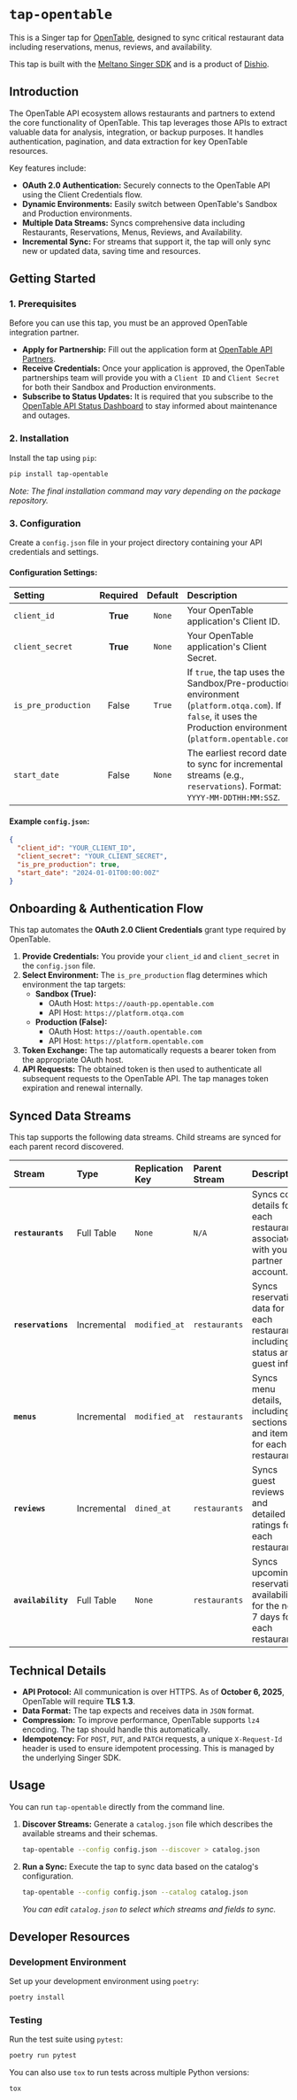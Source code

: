 # `tap-opentable`

This is a Singer tap for [OpenTable](https://www.opentable.com/restaurant-solutions), designed to sync critical restaurant data including reservations, menus, reviews, and availability.

This tap is built with the [Meltano Singer SDK](https://sdk.meltano.com) and is a product of [Dishio](https://dish.io).

## Introduction

The OpenTable API ecosystem allows restaurants and partners to extend the core functionality of OpenTable. This tap leverages those APIs to extract valuable data for analysis, integration, or backup purposes. It handles authentication, pagination, and data extraction for key OpenTable resources.

Key features include:

  * **OAuth 2.0 Authentication:** Securely connects to the OpenTable API using the Client Credentials flow.
  * **Dynamic Environments:** Easily switch between OpenTable's Sandbox and Production environments.
  * **Multiple Data Streams:** Syncs comprehensive data including Restaurants, Reservations, Menus, Reviews, and Availability.
  * **Incremental Sync:** For streams that support it, the tap will only sync new or updated data, saving time and resources.

## Getting Started

### 1\. Prerequisites

Before you can use this tap, you must be an approved OpenTable integration partner.

  * **Apply for Partnership:** Fill out the application form at [OpenTable API Partners](https://www.opentable.com/restaurant-solutions/api-partners/become-a-partner/).
  * **Receive Credentials:** Once your application is approved, the OpenTable partnerships team will provide you with a `Client ID` and `Client Secret` for both their Sandbox and Production environments.
  * **Subscribe to Status Updates:** It is required that you subscribe to the [OpenTable API Status Dashboard](https://www.google.com/search?q=https://status-api.opentable.com/subscribe) to stay informed about maintenance and outages.

### 2\. Installation

Install the tap using `pip`:

```bash
pip install tap-opentable
```

*Note: The final installation command may vary depending on the package repository.*

### 3\. Configuration

Create a `config.json` file in your project directory containing your API credentials and settings.

#### Configuration Settings:

| Setting                 | Required | Default | Description                                                                                                                                              |
|:------------------------|:--------:|:-------:|:---------------------------------------------------------------------------------------------------------------------------------------------------------|
| `client_id`             | **True** | `None`  | Your OpenTable application's Client ID.                                                                                                                  |
| `client_secret`         | **True** | `None`  | Your OpenTable application's Client Secret.                                                                                                              |
| `is_pre_production`     | False    | `True`  | If `true`, the tap uses the Sandbox/Pre-production environment (`platform.otqa.com`). If `false`, it uses the Production environment (`platform.opentable.com`). |
| `start_date`            | False    | `None`  | The earliest record date to sync for incremental streams (e.g., `reservations`). Format: `YYYY-MM-DDTHH:MM:SSZ`.                                          |

#### Example `config.json`:

```json
{
  "client_id": "YOUR_CLIENT_ID",
  "client_secret": "YOUR_CLIENT_SECRET",
  "is_pre_production": true,
  "start_date": "2024-01-01T00:00:00Z"
}
```

## Onboarding & Authentication Flow

This tap automates the **OAuth 2.0 Client Credentials** grant type required by OpenTable.

1.  **Provide Credentials:** You provide your `client_id` and `client_secret` in the `config.json` file.
2.  **Select Environment:** The `is_pre_production` flag determines which environment the tap targets:
      * **Sandbox (True):**
          * OAuth Host: `https://oauth-pp.opentable.com`
          * API Host: `https://platform.otqa.com`
      * **Production (False):**
          * OAuth Host: `https://oauth.opentable.com`
          * API Host: `https://platform.opentable.com`
3.  **Token Exchange:** The tap automatically requests a bearer token from the appropriate OAuth host.
4.  **API Requests:** The obtained token is then used to authenticate all subsequent requests to the OpenTable API. The tap manages token expiration and renewal internally.


## Synced Data Streams

This tap supports the following data streams. Child streams are synced for each parent record discovered.

| Stream           | Type          | Replication Key | Parent Stream | Description                                                                   |
|:-----------------|:--------------|:----------------|:--------------|:------------------------------------------------------------------------------|
| **`restaurants`**| Full Table    | `None`          | `N/A`         | Syncs core details for each restaurant associated with your partner account.    |
| **`reservations`** | Incremental   | `modified_at`   | `restaurants` | Syncs reservation data for each restaurant, including status and guest info.  |
| **`menus`** | Incremental   | `modified_at`   | `restaurants` | Syncs menu details, including sections and items, for each restaurant.        |
| **`reviews`** | Incremental   | `dined_at`      | `restaurants` | Syncs guest reviews and detailed ratings for each restaurant.                 |
| **`availability`** | Full Table    | `None`          | `restaurants` | Syncs upcoming reservation availability for the next 7 days for each restaurant. |

## Technical Details

  * **API Protocol:** All communication is over HTTPS. As of **October 6, 2025**, OpenTable will require **TLS 1.3**.
  * **Data Format:** The tap expects and receives data in `JSON` format.
  * **Compression:** To improve performance, OpenTable supports `lz4` encoding. The tap should handle this automatically.
  * **Idempotency:** For `POST`, `PUT`, and `PATCH` requests, a unique `X-Request-Id` header is used to ensure idempotent processing. This is managed by the underlying Singer SDK.

## Usage

You can run `tap-opentable` directly from the command line.

1.  **Discover Streams:**
    Generate a `catalog.json` file which describes the available streams and their schemas.

    ```bash
    tap-opentable --config config.json --discover > catalog.json
    ```

2.  **Run a Sync:**
    Execute the tap to sync data based on the catalog's configuration.

    ```bash
    tap-opentable --config config.json --catalog catalog.json
    ```

    *You can edit `catalog.json` to select which streams and fields to sync.*

## Developer Resources

### Development Environment

Set up your development environment using `poetry`:

```bash
poetry install
```

### Testing

Run the test suite using `pytest`:

```bash
poetry run pytest
```

You can also use `tox` to run tests across multiple Python versions:

```bash
tox
```
